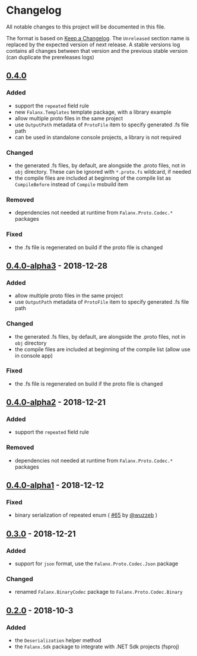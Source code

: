 # Changelog

All notable changes to this project will be documented in this file.

The format is based on [Keep a Changelog](https://keepachangelog.com/en/1.0.0/).
The `Unreleased` section name is replaced by the expected version of next release. A stable versions log contains all changes between that version and the previous stable version (can duplicate the prereleases logs)

## [0.4.0]
### Added
- support the `repeated` field rule
- new `Falanx.Templates` template package, with a library example
- allow multiple proto files in the same project
- use `OutputPath` metadata of `ProtoFile` item to specify generated .fs file path
- can be used in standalone console projects, a library is not required

### Changed
- the generated .fs files, by default, are alongside the .proto files, not in `obj` directory. These can be ignored with `*.proto.fs` wildcard, if needed
- the compile files are included at beginning of the compile list as `CompileBefore` instead of `Compile` msbuild item

### Removed
- dependencies not needed at runtime from `Falanx.Proto.Codec.*` packages

### Fixed
- the .fs file is regenerated on build if the proto file is changed

## [0.4.0-alpha3] - 2018-12-28
### Added
- allow multiple proto files in the same project
- use `OutputPath` metadata of `ProtoFile` item to specify generated .fs file path

### Changed
- the generated .fs files, by default, are alongside the .proto files, not in `obj` directory
- the compile files are included at beginning of the compile list (allow use in console app)

### Fixed
- the .fs file is regenerated on build if the proto file is changed

## [0.4.0-alpha2] - 2018-12-21
### Added
- support the `repeated` field rule

### Removed
- dependencies not needed at runtime from `Falanx.Proto.Codec.*` packages

## [0.4.0-alpha1] - 2018-12-12
### Fixed
- binary serialization of repeated enum ( [#65](https://github.com/jet/falanx/pull/65) by [@wuzzeb](https://github.com/wuzzeb) )

## [0.3.0] - 2018-12-21
### Added
- support for `json` format, use the `Falanx.Proto.Codec.Json` package

### Changed
- renamed `Falanx.BinaryCodec` package to `Falanx.Proto.Codec.Binary`

## [0.2.0] - 2018-10-3
### Added
- the `Deserialization` helper method
- the `Falanx.Sdk` package to integrate with .NET Sdk projects (fsproj)

[0.4.0]: https://github.com/jet/falanx/compare/v0.3.0...HEAD
[0.4.0-alpha3]: https://github.com/jet/falanx/compare/v0.4.0-alpha2...v0.4.0-alpha3
[0.4.0-alpha2]: https://github.com/jet/falanx/compare/v0.4.0-alpha1...v0.4.0-alpha2
[0.4.0-alpha1]: https://github.com/jet/falanx/compare/v0.3.0...v0.4.0-alpha1
[0.3.0]: https://github.com/jet/falanx/compare/v0.2.0...v0.3.0
[0.2.0]: https://github.com/jet/falanx/compare/22743b53ac81e4f91df68cd9fbdea7086d88e746...v0.2.0
